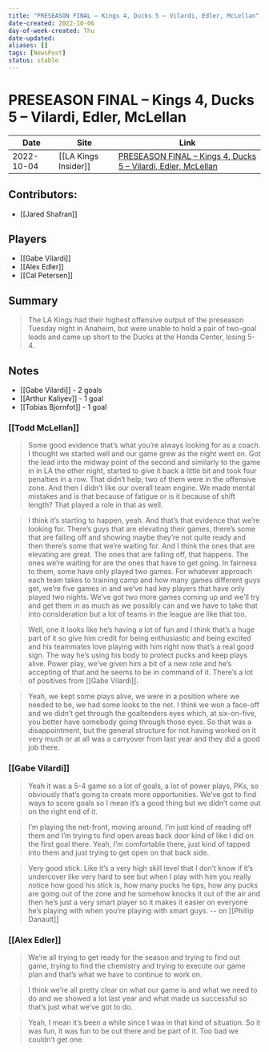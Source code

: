 ```yaml
---
title: "PRESEASON FINAL – Kings 4, Ducks 5 – Vilardi, Edler, McLellan"
date-created: 2022-10-06
day-of-week-created: Thu
date-updated: 
aliases: []
tags: [NewsPost]
status: stable
---
```


# PRESEASON FINAL – Kings 4, Ducks 5 – Vilardi, Edler, McLellan

Date | Site | Link
---|---|---
 2022-10-04   | [[LA Kings Insider]]  | [PRESEASON FINAL – Kings 4, Ducks 5 – Vilardi, Edler, McLellan](https://lakingsinsider.com/2022/10/04/preseason-final-kings-4-ducks-5-vilardi-edler-mclellan/)

## Contributors:
- [[Jared Shafran]]

## Players
- [[Gabe Vilardi]]
- [[Alex Edler]]
- [[Cal Petersen]]


## Summary
> The LA Kings had their highest offensive output of the preseason Tuesday night in Anaheim, but were unable to hold a pair of two-goal leads and came up short to the Ducks at the Honda Center, losing 5-4.

## Notes
- [[Gabe Vilardi]] - 2 goals
- [[Arthur Kaliyev]]  - 1 goal
- [[Tobias Bjornfot]] - 1 goal

### [[Todd McLellan]]
> Some good evidence that’s what you’re always looking for as a coach. I thought we started well and our game grew as the night went on. Got the lead into the midway point of the second and similarly to the game in in LA the other night, started to give it back a little bit and took four penalties in a row. That didn’t help; two of them were in the offensive zone. And then I didn’t like our overall team engine. We made mental mistakes and is that because of fatigue or is it because of shift length? That played a role in that as well.

> I think it’s starting to happen, yeah. And that’s that evidence that we’re looking for. There’s guys that are elevating their games, there’s some that are falling off and showing maybe they’re not quite ready and then there’s some that we’re waiting for. And I think the ones that are elevating are great. The ones that are falling off, that happens. The ones we’re waiting for are the ones that have to get going. In fairness to them, some have only played two games. For whatever approach each team takes to training camp and how many games different guys get, we’re five games in and we’ve had key players that have only played two nights. We’ve got two more games coming up and we’ll try and get them in as much as we possibly can and we have to take that into consideration but a lot of teams in the league are like that too.

> Well, one it looks like he’s having a lot of fun and I think that’s a huge part of it so give him credit for being enthusiastic and being excited and his teammates love playing with him right now that’s a real good sign. The way he’s using his body to protect pucks and keep plays alive. Power play, we’ve given him a bit of a new role and he’s accepting of that and he seems to be in command of it. There’s a lot of positives from [[Gabe Vilardi]].

> Yeah, we kept some plays alive, we were in a position where we needed to be, we had some looks to the net. I think we won a face-off and we didn’t get through the goaltenders eyes which, at six-on-five, you better have somebody going through those eyes. So that was a disappointment, but the general structure for not having worked on it very much or at all was a carryover from last year and they did a good job there.

### [[Gabe Vilardi]]
> Yeah it was a 5-4 game so a lot of goals, a lot of power plays, PKs, so obviously that’s going to create more opportunities. We’ve got to find ways to score goals so I mean it’s a good thing but we didn’t come out on the right end of it.

> I’m playing the net-front, moving around, I’m just kind of reading off them and I’m trying to find open areas back door kind of like I did on the first goal there. Yeah, I’m comfortable there, just kind of tapped into them and just trying to get open on that back side.

> Very good stick. Like it’s a very high skill level that I don’t know if it’s undercover like very hard to see but when I play with him you really notice how good his stick is, how many pucks he tips, how any pucks are going out of the zone and he somehow knocks it out of the air and then he’s just a very smart player so it makes it easier on everyone he’s playing with when you’re playing with smart guys. -- on [[Phillip Danault]]

### [[Alex Edler]]
> We’re all trying to get ready for the season and trying to find out game, trying to find the chemistry and trying to execute our game plan and that’s what we have to continue to work on.

> I think we’re all pretty clear on what our game is and what we need to do and we showed a lot last year and what made us successful so that’s just what we’ve got to do.

> Yeah, I mean it’s been a while since I was in that kind of situation. So it was fun, it was fun to be out there and be part of it. Too bad we couldn’t get one.




